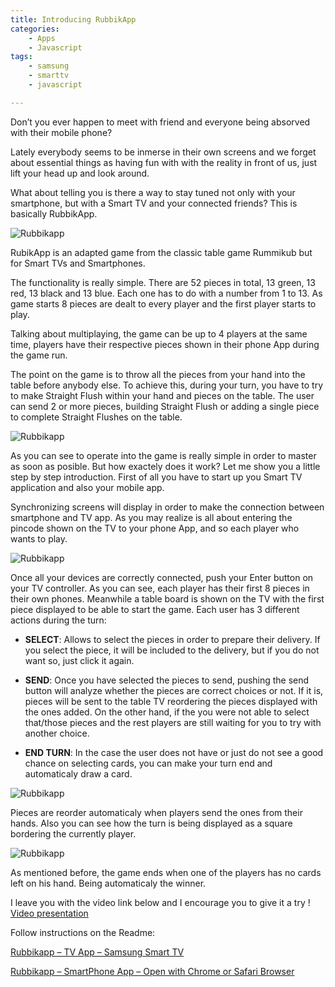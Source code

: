 ```yaml
---
title: Introducing RubbikApp
categories:
    - Apps
    - Javascript
tags:
    - samsung
    - smarttv
    - javascript

---
```


Don’t you ever happen to meet with friend and everyone being absorved with their mobile phone?

Lately everybody seems to be inmerse in their own screens and we forget about essential things as having fun with with the reality in front of us, just lift your head up and look around.

What about telling you is there a way to stay tuned not only with your smartphone, but with a Smart TV and your connected friends? This is basically RubbikApp.

<img class="img-thumbnail" src="{{ site.url }}/assets/images/2015-01-25/rubikapp_title.jpg" alt="Rubbikapp" />

RubikApp is an adapted game from the classic table game Rummikub but for Smart TVs and Smartphones.

The functionality is really simple. There are 52 pieces in total, 13 green, 13 red, 13 black and 13 blue. Each one has to do with a number from 1 to 13. As game starts 8 pieces are dealt to every player and the first player starts to play.

Talking about multiplaying, the game can be up to 4 players at the same time, players have their respective pieces shown in their phone App during the game run.

The point on the game is to throw all the pieces from your hand into the table before anybody else. To achieve this, during your turn, you have to try to make Straight Flush within your hand and pieces on the table.
The user can send 2 or more pieces, building Straight Flush or adding a single piece to complete Straight Flushes on the table.

<img class="img-thumbnail" src="{{ site.url }}/assets/images/2015-01-25/cards.jpg" alt="Rubbikapp" />

As you can see to operate into the game is really simple in order to master as soon as posible.
But how exactely does it work? Let me show you a little step by step introduction.
First of all you have to start up you Smart TV application and also your mobile app.

Synchronizing screens will display in order to make the connection between smartphone and TV app. As you may realize is all about entering the pincode shown on the TV to your phone App, and so each player who wants to play.

<img class="img-thumbnail" src="{{ site.url }}/assets/images/2015-01-25/preview-start.jpg" alt="Rubbikapp" />

Once all your devices are correctly connected, push your Enter button on your TV controller.
As you can see, each player has their first 8 pieces in their own phones. Meanwhile a table board is shown on the TV with the first piece displayed to be able to start the game.
Each user has 3 different actions during the turn:

- **SELECT**: Allows to select the pieces in order to prepare their delivery. If you select the piece, it will be included to the delivery, but if you do not want so, just click it again.

- **SEND**: Once you have selected the pieces to send, pushing the send button will analyze whether the pieces are correct choices or not. If it is, pieces will be sent to the table TV reordering the pieces displayed with the ones added. On the other hand, if the you were not able to select that/those pieces and the rest players are still waiting for you to try with another choice.

- **END TURN**: In the case the user does not have or just do not see a good chance on selecting cards, you can make your turn end and automaticaly draw a card.

<img class="img-thumbnail" src="{{ site.url }}/assets/images/2015-01-25/mobile-rubikapp.jpg" alt="Rubbikapp" />

Pieces are reorder automaticaly when players send the ones from their hands. Also you can see how the turn is being displayed as a square bordering the currently player.

<img class="img-thumbnail" src="{{ site.url }}/assets/images/2015-01-25/board-game.jpg" alt="Rubbikapp" />

As mentioned before, the game ends when one of the players has no cards left on his hand. Being automaticaly the winner.

I leave you with the video link below and I encourage you to give it a try !
[Video presentation](https://www.youtube.com/watch?v=5Jve8UEIwWc)

Follow instructions on the Readme:

[Rubbikapp – TV App – Samsung Smart TV](https://github.com/MarcosSegovia/Samsung-App)

[Rubbikapp – SmartPhone App – Open with Chrome or Safari Browser](https://github.com/MarcosSegovia/SamsungApp_mobile)